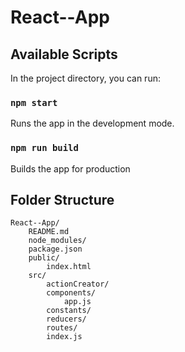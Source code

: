 # React--App

## Available Scripts

In the project directory, you can run:

### `npm start`
Runs the app in the development mode.

### `npm run build`
Builds the app for production


## Folder Structure

```
React--App/
	README.md
	node_modules/
	package.json
	public/
		index.html
	src/
		actionCreator/
		components/
			app.js
		constants/
		reducers/
		routes/
		index.js

```
